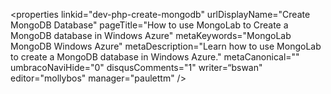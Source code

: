 <properties linkid="dev-php-create-mongodb" urlDisplayName="Create MongoDB Database" pageTitle="How to use MongoLab to Create a MongoDB database in Windows Azure" metaKeywords="MongoLab MongoDB Windows Azure" metaDescription="Learn how to use MongoLab to create a MongoDB database in Windows Azure." metaCanonical="" umbracoNaviHide="0" disqusComments="1" writer=“bswan" editor="mollybos" manager="paulettm" />

<div chunk="../../Shared/Chunks/create-mongolab-mongodb.md" />
